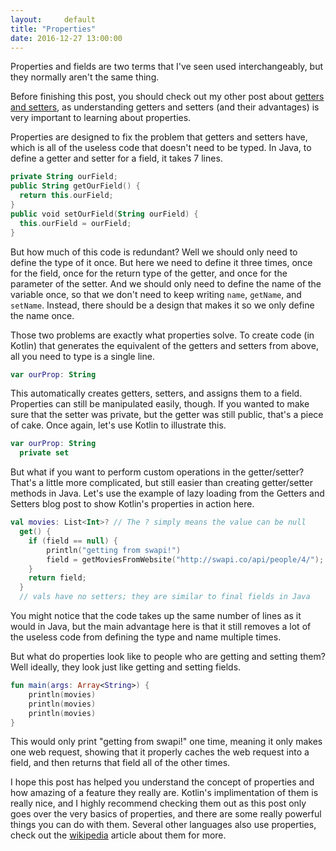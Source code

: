 ```yaml
---
layout:     default
title: "Properties"
date: 2016-12-27 13:00:00
---
```

Properties and fields are two terms that I've seen used interchangeably, but
they normally aren't the same thing.

Before finishing this post, you should check out my other post about
[getters and setters](/2016-getters-and-setters), as understanding getters and
setters (and their advantages) is very important to learning about properties.

Properties are designed to fix the problem that getters and setters have, which
is all of the useless code that doesn't need to be typed. In Java, to define
a getter and setter for a field, it takes 7 lines.
```Kotlin
private String ourField;
public String getOurField() {
  return this.ourField;
}
public void setOurField(String ourField) {
  this.ourField = ourField;
}
```
But how much of this code is redundant? Well we should only need to define the
type of it once. But here we need to define it three times, once for the field,
once for the return type of the getter, and once for the parameter of the
setter. And we should only need to define the name of the variable once, so
that we don't need to keep writing `name`, `getName`, and `setName`. Instead,
there should be a design that makes it so we only define the name once.

Those two problems are exactly what properties solve. To create code (in Kotlin)
that generates the equivalent of the getters and setters from above, all you
need to type is a single line.
```Kotlin
var ourProp: String
```
This automatically creates getters, setters, and assigns them to a field.
Properties can still be manipulated easily, though. If you wanted to make sure
that the setter was private, but the getter was still public, that's a piece
of cake. Once again, let's use Kotlin to illustrate this.
```Kotlin
var ourProp: String
  private set
```
But what if you want to perform custom operations in the getter/setter? That's
a little more complicated, but still easier than creating getter/setter methods
in Java. Let's use the example of lazy loading from the Getters and Setters blog
post to show Kotlin's properties in action here.

```Kotlin
val movies: List<Int>? // The ? simply means the value can be null
  get() {
    if (field == null) {
        println("getting from swapi!")
        field = getMoviesFromWebsite("http://swapi.co/api/people/4/");
    }
    return field;
  }
  // vals have no setters; they are similar to final fields in Java
```
You might notice that the code takes up the same number of lines as it would
in Java, but the main advantage here is that it still removes a lot of the
useless code from defining the type and name multiple times.

But what do properties look like to people who are getting and setting them?
Well ideally, they look just like getting and setting fields.

```Kotlin
fun main(args: Array<String>) {
    println(movies)
    println(movies)
    println(movies)
}
```
This would only print "getting from swapi!" one time, meaning it only makes one
web request, showing that it properly caches the web request into a field, and
then returns that field all of the other times.

I hope this post has helped you understand the concept of properties and how
amazing of a feature they really are. Kotlin's implimentation of them is really
nice, and I highly recommend checking them out as this post only goes over the
very basics of properties, and there are some really powerful things you can
do with them. Several other languages also use properties, check out the
[wikipedia][wiki] article about them for more.

[getsetexample]: https://gist.github.com/Deanveloper/e40156a7ebd4eb8bcc0bc650f5f14ae4
[wiki]: https://en.wikipedia.org/wiki/Property_(programming)#Support_in_languages
